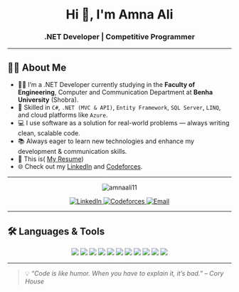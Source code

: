 <h1 align="center">Hi 👋, I'm Amna Ali</h1>
<h3 align="center">.NET Developer | Competitive Programmer </h3>

---

## 👩‍💻 About Me

- 👩‍🎓 I’m a .NET Developer currently studying in the **Faculty of Engineering**, Computer and Communication Department at **Benha University** (Shobra).  
- 💼 Skilled in `C#`, `.NET (MVC & API)`, `Entity Framework`, `SQL Server`, `LINQ`, and cloud platforms like `Azure`.  
- 💻 I use software as a solution for real-world problems — always writing clean, scalable code.  
- 📚 Always eager to learn new technologies and enhance my development & communication skills.  
- 📄  This is( [My Resume](https://drive.google.com/file/d/1gUeRfD3o8ZCOCHDf-SxEIS0gXoPvjlhg/view?usp=drivesdk))
- 🌐 Check out my [LinkedIn](https://www.linkedin.com/in/amna-ali-2372752a4) and [Codeforces](https://codeforces.com/profile/amnaali123).

---

<p align="center">
  <img src="https://komarev.com/ghpvc/?username=amnaali11&label=Profile%20views&color=0e75b6&style=flat" alt="amnaali11" />
</p>

<p align="center">
  <a href="https://www.linkedin.com/in/amna-ali-2372752a4" target="_blank">
    <img src="https://img.shields.io/badge/LinkedIn-0A66C2?style=for-the-badge&logo=linkedin&logoColor=white" alt="LinkedIn" />
  </a>
  <a href="https://codeforces.com/profile/amnaali11" target="_blank">
    <img src="https://img.shields.io/badge/Codeforces-1f8acb?style=for-the-badge&logo=codeforces&logoColor=white" alt="Codeforces" />
  </a>
  <a href="mailto:amnaabdelwahab77@gmail.com">
    <img src="https://img.shields.io/badge/Gmail-D14836?style=for-the-badge&logo=gmail&logoColor=white" alt="Email" />
  </a>
</p>

---

## 🛠️ Languages & Tools

<p align="center">
  <img src="https://img.shields.io/badge/C++-00599C?style=for-the-badge&logo=c%2B%2B&logoColor=white"/>
  <img src="https://img.shields.io/badge/C%23-68217A?style=for-the-badge&logo=c-sharp&logoColor=white"/>
  <img src="https://img.shields.io/badge/.NET-512BD4?style=for-the-badge&logo=dotnet&logoColor=white"/>
  <img src="https://img.shields.io/badge/SQL%20Server-CC2927?style=for-the-badge&logo=microsoft-sql-server&logoColor=white"/>
  <img src="https://img.shields.io/badge/Entity_Framework-003B57?style=for-the-badge&logo=entity-framework&logoColor=white"/>
  <img src="https://img.shields.io/badge/HTML5-E34F26?style=for-the-badge&logo=html5&logoColor=white"/>
  <img src="https://img.shields.io/badge/CSS3-1572B6?style=for-the-badge&logo=css3&logoColor=white"/>
  <img src="https://img.shields.io/badge/JavaScript-F7DF1E?style=for-the-badge&logo=javascript&logoColor=black"/>
  <img src="https://img.shields.io/badge/Azure-0078D4?style=for-the-badge&logo=microsoft-azure&logoColor=white"/>
  <img src="https://img.shields.io/badge/Git-F05032?style=for-the-badge&logo=git&logoColor=white"/>
  <img src="https://img.shields.io/badge/GitHub-181717?style=for-the-badge&logo=github&logoColor=white"/>
</p>

---




> 💡 *“Code is like humor. When you have to explain it, it’s bad.” – Cory House*
